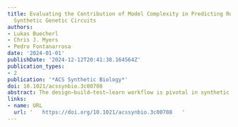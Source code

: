 ```yaml
---
title: Evaluating the Contribution of Model Complexity in Predicting Robustness in
  Synthetic Genetic Circuits
authors:
- Lukas Buecherl
- Chris J. Myers
- Pedro Fontanarrosa
date: '2024-01-01'
publishDate: '2024-12-12T20:41:38.164564Z'
publication_types:
- 2
publication: '*ACS Synthetic Biology*'
doi: 10.1021/acssynbio.3c00708
abstract: The design–build–test–learn workflow is pivotal in synthetic biology as it seeks to broaden access to diverse levels of expertise and enhance circuit complexity through recent advancements in automation. The design of complex circuits depends on developing precise models and parameter values for predicting the circuit performance and noise resilience. However, obtaining characterized parameters under diverse experimental conditions is a significant challenge, often requiring substantial time, funding, and expertise. This work compares five computational models of three different genetic circuit implementations of the same logic function to evaluate their relative predictive capabilities. The primary focus is on determining whether simpler models can yield conclusions similar to those of more complex ones and whether certain models offer greater analytical benefits. These models explore the influence of noise, parametrization, and model complexity on predictions of synthetic circuit performance through simulation. The findings suggest that when developing a new circuit without characterized parts or an existing design, any model can effectively predict the optimal implementation by facilitating qualitative comparison of designs’ failure probabilities (e.g., higher or lower). However, when characterized parts are available and accurate quantitative differences in failure probabilities are desired, employing a more precise model with characterized parts becomes necessary, albeit requiring additional effort.
links:
- name: URL
  url: '   https://doi.org/10.1021/acssynbio.3c00708   '
---
```

